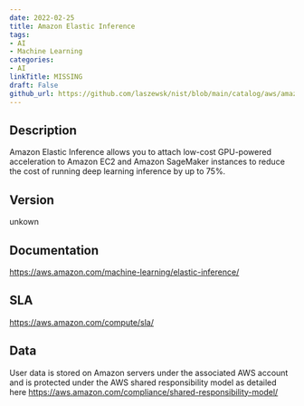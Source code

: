 ```yaml
---
date: 2022-02-25
title: Amazon Elastic Inference
tags: 
- AI
- Machine Learning
categories: 
- AI
linkTitle: MISSING
draft: False         
github_url: https://github.com/laszewsk/nist/blob/main/catalog/aws/amazon-elastic-inference.yaml
---
```


## Description

Amazon Elastic Inference allows you to attach low-cost GPU-powered acceleration to Amazon EC2 and Amazon SageMaker instances to reduce the cost of running deep learning inference by up to 75%.

## Version

unkown

## Documentation

https://aws.amazon.com/machine-learning/elastic-inference/

## SLA

https://aws.amazon.com/compute/sla/

## Data

User data is stored on Amazon servers under the associated AWS account and is protected under the AWS shared responsibility model as detailed here https://aws.amazon.com/compliance/shared-responsibility-model/
